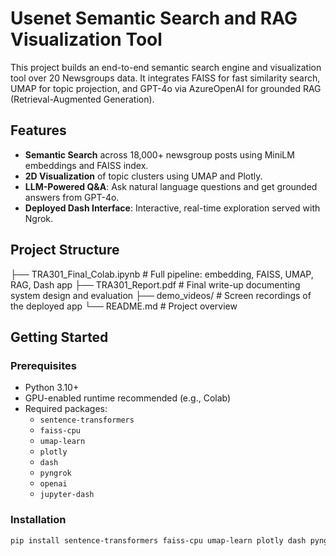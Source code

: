 # Usenet Semantic Search and RAG Visualization Tool

This project builds an end-to-end semantic search engine and visualization tool over 20 Newsgroups data. It integrates FAISS for fast similarity search, UMAP for topic projection, and GPT-4o via AzureOpenAI for grounded RAG (Retrieval-Augmented Generation).


## Features

- **Semantic Search** across 18,000+ newsgroup posts using MiniLM embeddings and FAISS index.
- **2D Visualization** of topic clusters using UMAP and Plotly.
- **LLM-Powered Q&A**: Ask natural language questions and get grounded answers from GPT-4o.
- **Deployed Dash Interface**: Interactive, real-time exploration served with Ngrok.


## Project Structure
├── TRA301_Final_Colab.ipynb # Full pipeline: embedding, FAISS, UMAP, RAG, Dash app
├── TRA301_Report.pdf # Final write-up documenting system design and evaluation
├── demo_videos/ # Screen recordings of the deployed app
└── README.md # Project overview


## Getting Started

### Prerequisites

- Python 3.10+
- GPU-enabled runtime recommended (e.g., Colab)
- Required packages:
  - `sentence-transformers`
  - `faiss-cpu`
  - `umap-learn`
  - `plotly`
  - `dash`
  - `pyngrok`
  - `openai`
  - `jupyter-dash`

### Installation

```bash
pip install sentence-transformers faiss-cpu umap-learn plotly dash pyngrok openai jupyter-dash
